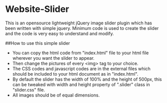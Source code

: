 # Website-Slider
This is an opensource lightweight jQuery image slider plugin which has been written with simple jquery. Minimum code is used to create the slider and the code is very easy to understand and modify.

##How to use this simple slider
<ul>
<li>You can copy the html code from "index.html" file to your html file wherever you want the slider to appear.</li>
<li>Then change the pictures of every &lt;img&gt; tag to your choice.</li>
<li>The CSS codes and javascript codes are in the external files which should be included to your html document as in "index.html".</li>
<li>By default the slider has the width of 100% and the height of 500px, this can be tweaked with width and height property of ".slider" class in "slider.css" file.</li>
<li>All images should be of equal dimensions.</li>
</ul>
